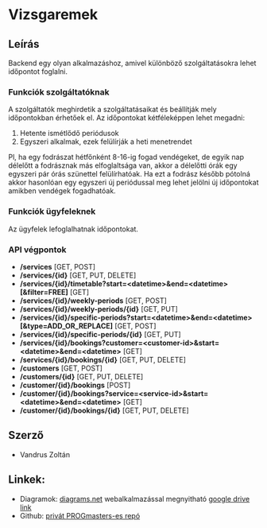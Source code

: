 # Vizsgaremek

## Leírás

Backend egy olyan alkalmazáshoz, amivel különböző szolgáltatásokra lehet időpontot foglalni.

### Funkciók szolgáltatóknak

A szolgáltatók meghirdetik a szolgáltatásaikat és beállítják mely időpontokban érhetőek el.
Az időpontokat kétféleképpen lehet megadni:

1. Hetente ismétlődő periódusok
2. Egyszeri alkalmak, ezek felülírják a heti menetrendet

Pl, ha egy fodrászat hétfőnként 8-16-ig fogad vendégeket, de egyik nap délelőtt a fodrásznak más elfoglaltsága van,
akkor a délelőtti órák egy egyszeri pár órás szünettel felülírhatóak. Ha ezt a fodrász később pótolná akkor hasonlóan
egy egyszeri új periódussal meg lehet jelölni új időpontokat amikben vendégek fogadhatóak.

### Funkciók ügyfeleknek

Az ügyfelek lefoglalhatnak időpontokat.

### API végpontok

- **/services** [GET, POST]
- **/services/{id}** [GET, PUT, DELETE]
- **/services/{id}/timetable?start=\<datetime\>&end=\<datetime\>[&filter=FREE]** [GET]
- **/services/{id}/weekly-periods** [GET, POST]
- **/services/{id}/weekly-periods/{id}** [GET, PUT]
- **/services/{id}/specific-periods?start=\<datetime\>&end=\<datetime\>[&type=ADD_OR_REPLACE]** [GET, POST]
- **/services/{id}/specific-periods/{id}** [GET, PUT]
- **/services/{id}/bookings?customer=\<customer-id\>&start=\<datetime\>&end=\<datetime\>** [GET]
- **/services/{id}/bookings/{id}** [GET, PUT, DELETE]
- **/customers** [GET, POST]
- **/customers/{id}** [GET, PUT, DELETE]
- **/customer/{id}/bookings** [POST]
- **/customer/{id}/bookings?service=\<service-id\>&start=\<datetime\>&end=\<datetime\>** [GET]
- **/customer/{id}/bookings/{id}** [GET, PUT, DELETE]

## Szerző

- Vandrus Zoltán

## Linkek:

- Diagramok: [diagrams.net](https://app.diagrams.net) webalkalmazással
  megnyitható [google drive link](https://drive.google.com/file/d/12AK1elUCa2w8mthzNqpbRXYZbONwvwBY/view?usp=sharing)
- Github: [privát PROGmasters-es repó](https://github.com/PM-VallalatiBackend-SV2/vizsgaremek-Szunti)